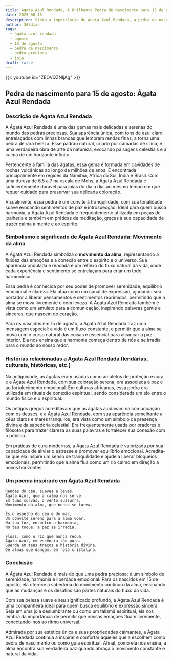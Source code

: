 ```yaml
---
title: Ágata Azul Rendada, A Brilhante Pedra de Nascimento para 15 de agosto
date: 2025-08-15
description: Sinta a importância de Ágata Azul Rendada, a pedra de nascimento de 15 de agosto que simboliza Movimento da alma. Deixe que sua beleza e significado iluminem seu dia.
author: 365dias
tags:
  - ágata azul rendada
  - agosto
  - 15 de agosto
  - pedra de nascimento
  - pedra preciosa
  - joia
draft: false
---
```


{{< youtube id="ZEOVQZNljAg" >}}

## Pedra de nascimento para 15 de agosto: Ágata Azul Rendada

### Descrição de Ágata Azul Rendada

A Ágata Azul Rendada é uma das gemas mais delicadas e serenas do mundo das pedras preciosas. Sua aparência única, com tons de azul claro entrelaçados com linhas brancas que lembram rendas finas, a torna uma pedra de rara beleza. Esse padrão natural, criado por camadas de sílica, é uma verdadeira obra de arte da natureza, evocando paisagens celestiais e a calma de um horizonte infinito.

Pertencente à família das ágatas, essa gema é formada em cavidades de rochas vulcânicas ao longo de milhões de anos. É encontrada principalmente em regiões da Namíbia, África do Sul, Índia e Brasil. Com uma dureza de 6,5 a 7 na escala de Mohs, a Ágata Azul Rendada é suficientemente durável para joias do dia a dia, ao mesmo tempo em que requer cuidado para preservar sua delicada coloração.

Visualmente, essa pedra é um convite à tranquilidade, com sua tonalidade suave evocando sentimentos de paz e introspecção. Ideal para quem busca harmonia, a Ágata Azul Rendada é frequentemente utilizada em peças de joalheria e também em práticas de meditação, graças à sua capacidade de trazer calma à mente e ao espírito.

### Simbolismo e significado de Ágata Azul Rendada: Movimento da alma

A Ágata Azul Rendada simboliza o **movimento da alma**, representando a fluidez das emoções e a conexão entre o espírito e o universo. Sua aparência ondulada e rendada é um reflexo do fluxo natural da vida, onde cada experiência e sentimento se entrelaçam para criar um todo harmonioso.

Essa pedra é conhecida por seu poder de promover serenidade, equilíbrio emocional e clareza. Ela atua como um canal de expressão, ajudando seu portador a liberar pensamentos e sentimentos reprimidos, permitindo que a alma se mova livremente e com leveza. A Ágata Azul Rendada também é vista como um amuleto para a comunicação, inspirando palavras gentis e sinceras, que nascem do coração.

Para os nascidos em 15 de agosto, a Ágata Azul Rendada traz uma mensagem especial: a vida é um fluxo constante, e permitir que a alma se mova com o curso natural das coisas é essencial para alcançar a paz interior. Ela nos ensina que a harmonia começa dentro de nós e se irradia para o mundo ao nosso redor.

### Histórias relacionadas a Ágata Azul Rendada (lendárias, culturais, históricas, etc.)

Na antiguidade, as ágatas eram usadas como amuletos de proteção e cura, e a Ágata Azul Rendada, com sua coloração serena, era associada à paz e ao fortalecimento emocional. Em culturas africanas, essa pedra era utilizada em rituais de conexão espiritual, sendo considerada um elo entre o mundo físico e o espiritual.

Os antigos gregos acreditavam que as ágatas ajudavam na comunicação com os deuses, e a Ágata Azul Rendada, com sua aparência semelhante a céus claros e mares tranquilos, era vista como um símbolo da presença divina e da sabedoria celestial. Era frequentemente usada por oradores e filósofos para trazer clareza às suas palavras e fortalecer sua conexão com o público.

Em práticas de cura modernas, a Ágata Azul Rendada é valorizada por sua capacidade de aliviar o estresse e promover equilíbrio emocional. Acredita-se que ela inspire um senso de tranquilidade e ajude a liberar bloqueios emocionais, permitindo que a alma flua como um rio calmo em direção a novos horizontes.

### Um poema inspirado em Ágata Azul Rendada

```
Rendas do céu, suaves e leves,  
Ágata Azul, que a calma nos serve.  
Em tuas curvas, o vento sussurra,  
Movimento da alma, que nunca se turva.  

És o espelho do céu e do mar,  
Um convite sereno para a alma voar.  
Na tua luz, encontro a harmonia,  
No teu toque, a paz se irradia.  

Fluas, como o rio que nunca recua,  
Ágata Azul, em essência tão pura.  
Guarda em teus traços a história divina,  
De almas que dançam, em rota cristalina.
```

### Conclusão

A Ágata Azul Rendada é mais do que uma pedra preciosa; é um símbolo de serenidade, harmonia e liberdade emocional. Para os nascidos em 15 de agosto, ela oferece a sabedoria do movimento contínuo da alma, ensinando que as mudanças e os desafios são partes naturais do fluxo da vida.

Com sua beleza suave e seu significado profundo, a Ágata Azul Rendada é uma companheira ideal para quem busca equilíbrio e expressão sincera. Seja em uma joia deslumbrante ou como um talismã espiritual, ela nos lembra da importância de permitir que nossas emoções fluam livremente, conectando-nos ao ritmo universal.

Admirada por sua estética única e suas propriedades calmantes, a Ágata Azul Rendada continua a inspirar e confortar aqueles que a escolhem como pedra de nascimento ou como guia espiritual. Afinal, como ela nos ensina, a alma encontra sua verdadeira paz quando abraça o movimento constante e natural da vida.